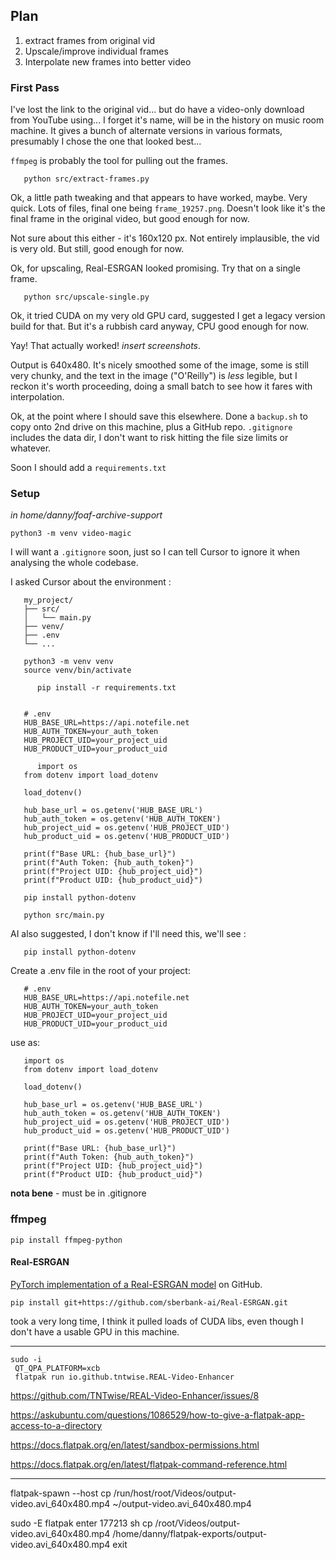 ## Plan

1. extract frames from original vid
2. Upscale/improve individual frames
3. Interpolate new frames into better video

### First Pass

I've lost the link to the original vid... but do have a video-only download from YouTube using... I forget it's name, will be in the history on music room machine. It gives a bunch of alternate versions in various formats, presumably I chose the one that looked best...

`ffmpeg` is probably the tool for pulling out the frames.

```
   python src/extract-frames.py
```

Ok, a little path tweaking and that appears to have worked, maybe. Very quick. Lots of files, final one being `frame_19257.png`. Doesn't look like it's the final frame in the original video, but good enough for now.

Not sure about this either - it's 160x120 px. Not entirely implausible, the vid is very old. But still, good enough for now.

Ok, for upscaling, Real-ESRGAN looked promising. Try that on a single frame.

```
   python src/upscale-single.py
```

Ok, it tried CUDA on my very old GPU card, suggested I get a legacy version build for that. But it's a rubbish card anyway, CPU good enough for now.

Yay! That actually worked! _insert screenshots_.

Output is 640x480. It's nicely smoothed some of the image, some is still very chunky, and the text in the image ("O'Reilly") is _less_ legible, but I reckon it's worth proceeding, doing a small batch to see how it fares with interpolation.

Ok, at the point where I should save this elsewhere. Done a `backup.sh` to copy onto 2nd drive on this machine, plus a GitHub repo. `.gitignore` includes the data dir, I don't want to risk hitting the file size limits or whatever.

Soon I should add a `requirements.txt`

### Setup

_in home/danny/foaf-archive-support_

```
python3 -m venv video-magic
```

I will want a `.gitignore` soon, just so I can tell Cursor to ignore it when analysing the whole codebase.

I asked Cursor about the environment :

```
   my_project/
   ├── src/
   │   └── main.py
   ├── venv/
   ├── .env
   └── ...

   python3 -m venv venv
   source venv/bin/activate

      pip install -r requirements.txt


   # .env
   HUB_BASE_URL=https://api.notefile.net
   HUB_AUTH_TOKEN=your_auth_token
   HUB_PROJECT_UID=your_project_uid
   HUB_PRODUCT_UID=your_product_uid

      import os
   from dotenv import load_dotenv

   load_dotenv()

   hub_base_url = os.getenv('HUB_BASE_URL')
   hub_auth_token = os.getenv('HUB_AUTH_TOKEN')
   hub_project_uid = os.getenv('HUB_PROJECT_UID')
   hub_product_uid = os.getenv('HUB_PRODUCT_UID')

   print(f"Base URL: {hub_base_url}")
   print(f"Auth Token: {hub_auth_token}")
   print(f"Project UID: {hub_project_uid}")
   print(f"Product UID: {hub_product_uid}")

   pip install python-dotenv

   python src/main.py
```

AI also suggested, I don't know if I'll need this, we'll see :

```
   pip install python-dotenv
```

Create a .env file in the root of your project:

```
   # .env
   HUB_BASE_URL=https://api.notefile.net
   HUB_AUTH_TOKEN=your_auth_token
   HUB_PROJECT_UID=your_project_uid
   HUB_PRODUCT_UID=your_product_uid
```

use as:

```
   import os
   from dotenv import load_dotenv

   load_dotenv()

   hub_base_url = os.getenv('HUB_BASE_URL')
   hub_auth_token = os.getenv('HUB_AUTH_TOKEN')
   hub_project_uid = os.getenv('HUB_PROJECT_UID')
   hub_product_uid = os.getenv('HUB_PRODUCT_UID')

   print(f"Base URL: {hub_base_url}")
   print(f"Auth Token: {hub_auth_token}")
   print(f"Project UID: {hub_project_uid}")
   print(f"Product UID: {hub_product_uid}")
```

**nota bene** - must be in .gitignore

### ffmpeg

```
pip install ffmpeg-python
```

#### Real-ESRGAN

[PyTorch implementation of a Real-ESRGAN model](https://github.com/ai-forever/Real-ESRGAN) on GitHub.

```
pip install git+https://github.com/sberbank-ai/Real-ESRGAN.git
```

took a very long time, I think it pulled loads of CUDA libs, even though I don't have a usable GPU in this machine.

---

```
sudo -i
 QT_QPA_PLATFORM=xcb
 flatpak run io.github.tntwise.REAL-Video-Enhancer
```

https://github.com/TNTwise/REAL-Video-Enhancer/issues/8

https://askubuntu.com/questions/1086529/how-to-give-a-flatpak-app-access-to-a-directory

https://docs.flatpak.org/en/latest/sandbox-permissions.html

https://docs.flatpak.org/en/latest/flatpak-command-reference.html

---

flatpak-spawn --host cp /run/host/root/Videos/output-video.avi_640x480.mp4 ~/output-video.avi_640x480.mp4

sudo -E flatpak enter 177213 sh
cp /root/Videos/output-video.avi_640x480.mp4 /home/danny/flatpak-exports/output-video.avi_640x480.mp4
exit
